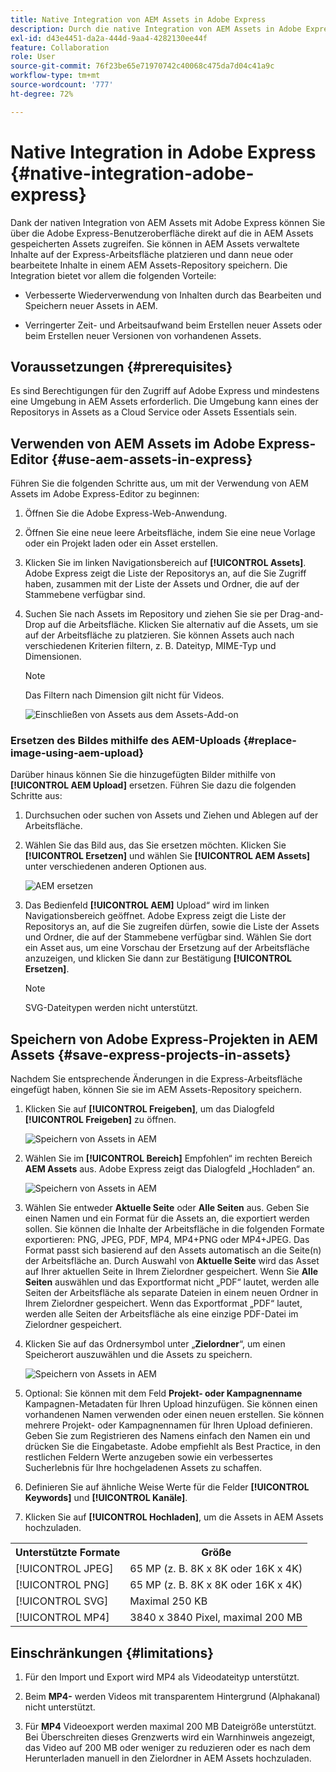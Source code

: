 ```yaml
---
title: Native Integration von AEM Assets in Adobe Express
description: Durch die native Integration von AEM Assets in Adobe Express können Sie über die Adobe Express-Benutzeroberfläche direkt auf die in AEM Assets gespeicherten Assets zugreifen.
exl-id: d43e4451-da2a-444d-9aa4-4282130ee44f
feature: Collaboration
role: User
source-git-commit: 76f23be65e71970742c40068c475da7d04c41a9c
workflow-type: tm+mt
source-wordcount: '777'
ht-degree: 72%

---
```


# Native Integration in Adobe Express {#native-integration-adobe-express}

Dank der nativen Integration von AEM Assets mit Adobe Express können Sie über die Adobe Express-Benutzeroberfläche direkt auf die in AEM Assets gespeicherten Assets zugreifen. Sie können in AEM Assets verwaltete Inhalte auf der Express-Arbeitsfläche platzieren und dann neue oder bearbeitete Inhalte in einem AEM Assets-Repository speichern. Die Integration bietet vor allem die folgenden Vorteile:

* Verbesserte Wiederverwendung von Inhalten durch das Bearbeiten und Speichern neuer Assets in AEM.

* Verringerter Zeit- und Arbeitsaufwand beim Erstellen neuer Assets oder beim Erstellen neuer Versionen von vorhandenen Assets.

## Voraussetzungen {#prerequisites}

Es sind Berechtigungen für den Zugriff auf Adobe Express und mindestens eine Umgebung in AEM Assets erforderlich. Die Umgebung kann eines der Repositorys in Assets as a Cloud Service oder Assets Essentials sein.

## Verwenden von AEM Assets im Adobe Express-Editor {#use-aem-assets-in-express}

Führen Sie die folgenden Schritte aus, um mit der Verwendung von AEM Assets im Adobe Express-Editor zu beginnen:

1. Öffnen Sie die Adobe Express-Web-Anwendung.

2. Öffnen Sie eine neue leere Arbeitsfläche, indem Sie eine neue Vorlage oder ein Projekt laden oder ein Asset erstellen.

3. Klicken Sie im linken Navigationsbereich auf **[!UICONTROL Assets]**. Adobe Express zeigt die Liste der Repositorys an, auf die Sie Zugriff haben, zusammen mit der Liste der Assets und Ordner, die auf der Stammebene verfügbar sind.

4. Suchen Sie nach Assets im Repository und ziehen Sie sie per Drag-and-Drop auf die Arbeitsfläche. Klicken Sie alternativ auf die Assets, um sie auf der Arbeitsfläche zu platzieren. Sie können Assets auch nach verschiedenen Kriterien filtern, z. B. Dateityp, MIME-Typ und Dimensionen.

   >[!NOTE]
   >
   >Das Filtern nach Dimension gilt nicht für Videos.

   ![Einschließen von Assets aus dem Assets-Add-on](assets/adobe-express-native-integration.png)

### Ersetzen des Bildes mithilfe des AEM-Uploads {#replace-image-using-aem-upload}

Darüber hinaus können Sie die hinzugefügten Bilder mithilfe von **[!UICONTROL AEM Upload]** ersetzen. Führen Sie dazu die folgenden Schritte aus:

1. Durchsuchen oder suchen von Assets und Ziehen und Ablegen auf der Arbeitsfläche.

1. Wählen Sie das Bild aus, das Sie ersetzen möchten. Klicken Sie **[!UICONTROL Ersetzen]** und wählen Sie **[!UICONTROL AEM Assets]** unter verschiedenen anderen Optionen aus.

   ![AEM ersetzen](assets/aem-replace.png)

1. Das Bedienfeld **[!UICONTROL AEM]** Upload“ wird im linken Navigationsbereich geöffnet. Adobe Express zeigt die Liste der Repositorys an, auf die Sie zugreifen dürfen, sowie die Liste der Assets und Ordner, die auf der Stammebene verfügbar sind. Wählen Sie dort ein Asset aus, um eine Vorschau der Ersetzung auf der Arbeitsfläche anzuzeigen, und klicken Sie dann zur Bestätigung **[!UICONTROL Ersetzen]**.

   >[!NOTE]
   >
   > SVG-Dateitypen werden nicht unterstützt.

## Speichern von Adobe Express-Projekten in AEM Assets {#save-express-projects-in-assets}

Nachdem Sie entsprechende Änderungen in die Express-Arbeitsfläche eingefügt haben, können Sie sie im AEM Assets-Repository speichern.

1. Klicken Sie auf **[!UICONTROL Freigeben]**, um das Dialogfeld **[!UICONTROL Freigeben]** zu öffnen.

   ![Speichern von Assets in AEM](assets/adobe-express-share.png)

2. Wählen Sie im **[!UICONTROL Bereich]** Empfohlen“ im rechten Bereich **AEM Assets** aus. Adobe Express zeigt das Dialogfeld „Hochladen“ an.

   ![Speichern von Assets in AEM](assets/adobe-express-aem.png)

3. Wählen Sie entweder **Aktuelle Seite** oder **Alle Seiten** aus. Geben Sie einen Namen und ein Format für die Assets an, die exportiert werden sollen. Sie können die Inhalte der Arbeitsfläche in die folgenden Formate exportieren: PNG, JPEG, PDF, MP4, MP4+PNG oder MP4+JPEG. Das Format passt sich basierend auf den Assets automatisch an die Seite(n) der Arbeitsfläche an.
Durch Auswahl von **Aktuelle Seite** wird das Asset auf Ihrer aktuellen Seite in Ihrem Zielordner gespeichert. Wenn Sie **Alle Seiten** auswählen und das Exportformat nicht „PDF“ lautet, werden alle Seiten der Arbeitsfläche als separate Dateien in einem neuen Ordner in Ihrem Zielordner gespeichert. Wenn das Exportformat „PDF“ lautet, werden alle Seiten der Arbeitsfläche als eine einzige PDF-Datei im Zielordner gespeichert.

4. Klicken Sie auf das Ordnersymbol unter „**Zielordner**“, um einen Speicherort auszuwählen und die Assets zu speichern.

   ![Speichern von Assets in AEM](/help/assets/assets/page-selection-and-destination-folder.svg)

5. Optional: Sie können mit dem Feld **Projekt- oder Kampagnenname** Kampagnen-Metadaten für Ihren Upload hinzufügen. Sie können einen vorhandenen Namen verwenden oder einen neuen erstellen. Sie können mehrere Projekt- oder Kampagnennamen für Ihren Upload definieren. Geben Sie zum Registrieren des Namens einfach den Namen ein und drücken Sie die Eingabetaste.
Adobe empfiehlt als Best Practice, in den restlichen Feldern Werte anzugeben sowie ein verbessertes Sucherlebnis für Ihre hochgeladenen Assets zu schaffen.

6. Definieren Sie auf ähnliche Weise Werte für die Felder **[!UICONTROL Keywords]** und **[!UICONTROL Kanäle]**.

7. Klicken Sie auf **[!UICONTROL Hochladen]**, um die Assets in AEM Assets hochzuladen.

<table> 
    <tbody>
     <tr>
      <th><strong>Unterstützte Formate</strong></th>
      <th><strong>Größe</strong></th>
     </tr>
    </tr>
    <tr>
        <td>[!UICONTROL JPEG]</td>
        <td> 65 MP (z. B. 8K x 8K oder 16K x 4K) </td>
    </tr>
    <tr>
        <td>[!UICONTROL PNG]</td>
        <td> 65 MP (z. B. 8K x 8K oder 16K x 4K) </td>
    </tr>
    <tr>
        <td>[!UICONTROL SVG]</td>
        <td> Maximal 250 KB</td>
    </tr>
    <tr>
        <td>[!UICONTROL MP4]</td>
        <td> 3840 x 3840 Pixel, maximal 200 MB</td>
    </tr>
    </tbody>
</table>

## Einschränkungen {#limitations}

1. Für den Import und Export wird MP4 als Videodateityp unterstützt.

2. Beim **MP4-** werden Videos mit transparentem Hintergrund (Alphakanal) nicht unterstützt.
   <!--
   1. The maximum file size supported is 200 MB. If this limit exceeds, an alert message displays.
   2. The maximum supported resolution is 3840 X 3840 pixels.
   3. Videos with transparent backgrounds (alpha channel) are not supported.
   -->

3. Für **MP4** Videoexport werden maximal 200 MB Dateigröße unterstützt. Bei Überschreiten dieses Grenzwerts wird ein Warnhinweis angezeigt, das Video auf 200 MB oder weniger zu reduzieren oder es nach dem Herunterladen manuell in den Zielordner in AEM Assets hochzuladen.



